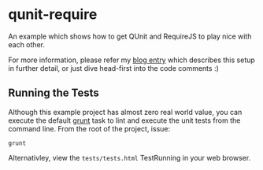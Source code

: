 # qunit-require
An example which shows how to get QUnit and RequireJS to play nice with each other.

For more information, please refer my [blog entry](http://jonnyreeves.co.uk/2012/modular-javascript-unit-testing-with-qunit-and-requirejs.html) which describes this setup in further detail, or just dive head-first into the code comments :)

## Running the Tests
Although this example project has almost zero real world value, you can execute the default [grunt](https://github.com/cowboy/grunt) task to lint and execute the unit tests from the command line.  From the root of the project, issue:

	grunt 

Alternativley, view the `tests/tests.html` TestRunning in your web browser.
